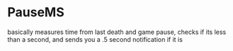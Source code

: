 # PauseMS
basically measures time from last death and game pause, checks if its less than a second, and sends you a .5 second notification if it is
